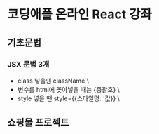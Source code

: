 # 코딩애플 온라인 React 강좌

## 기초문법
### JSX 문법 3개
+ class 넣을땐 className \
+ 변수를 html에 꽂아넣을 때는 {중괄호} \
+ style 넣을 땐 style={{스타일명: '값}} \

## 쇼핑물 프로젝트 